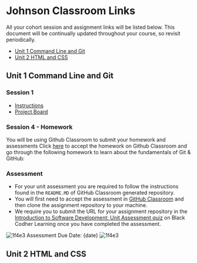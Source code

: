 # Johnson Classroom Links

All your cohort session and assignment links will be listed below. This document will be continually updated throughout your course, so revisit periodically.

- [Unit 1 Command Line and Git](#unit-1-command-line-and-git)
- [Unit 2 HTML and CSS](#unit-2-html-and-css)

## Unit 1 Command Line and Git

### Session 1

- [Instructions](https://github.com/black-codher-bootcamp-johnson/session-1-task/blob/main/README.md)
- [Project Board](https://github.com/black-codher-bootcamp-johnson/session-1-task/projects/1)

### Session 4 - Homework

You will be using Github Classroom to submit your homework and assessments
Click [here](#) to accept the homework on Github Classroom and go through the following homework to learn about the fundamentals of Git & GitHub:


### Assessment

- For your unit assessment you are required to follow the instructions found in the `README.MD` of GitHub Classroom generated repository.
- You will first need to accept the assessment in [GitHub Classroom](#) and then clone the assignment repository to your machine. 
- We require you to submit the URL for your assignment repository in the [Introduction to Software Development: Unit Assessment quiz](https://learning.blackcodher.tech/courses/full-stack-developer/lessons/introduction-to-software-development-command-line-and-git/quizzes/introduction-to-software-development-unit-assessment/) on Black Codher Learning once you have completed the assessment.

![1f4e3](https://user-images.githubusercontent.com/11095605/138965831-fa544f7d-2529-4b13-a8f7-ab988dd1db35.png)
Assessment Due Date: {date} ![1f4e3](https://user-images.githubusercontent.com/11095605/138965840-4dae6c75-045b-4b0d-9bb6-3b1b8795a3d2.png)

## Unit 2 HTML and CSS
